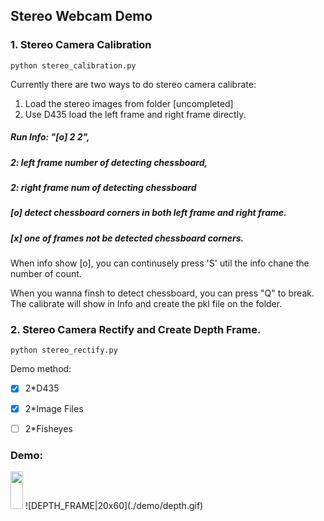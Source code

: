 ## Stereo Webcam Demo
### 1. Stereo Camera Calibration 
    python stereo_calibration.py
Currently there are two ways to do stereo camera calibrate:
1. Load the stereo images from folder [uncompleted]
2. Use D435 load the left frame and right frame directly.

##### Run Info: "[o] 2 2", 
##### 2: left frame number of detecting chessboard, 
##### 2: right frame num of detecting chessboard 

##### [o] detect chessboard corners in both left frame and right frame.
##### [x] one of frames not be detected chessboard corners.

When info show [o], you can continusely press 'S' util the info chane the number of count.

When you wanna finsh to detect chessboard, you can press "Q" to break. The calibrate will show in Info and create the pkl file on the folder.

### 2. Stereo Camera Rectify and Create Depth Frame.
    python stereo_rectify.py

Demo method:
- [x] 2*D435
- [x] 2*Image Files
- [ ] 2*Fisheyes


### Demo:
<img src="./demo/rgbFrames.gif" width="20" height="60"/>
![DEPTH_FRAME|20x60](./demo/depth.gif)
